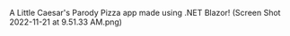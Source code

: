 A Little Caesar's Parody Pizza app made using .NET Blazor!
(Screen Shot 2022-11-21 at 9.51.33 AM.png)
